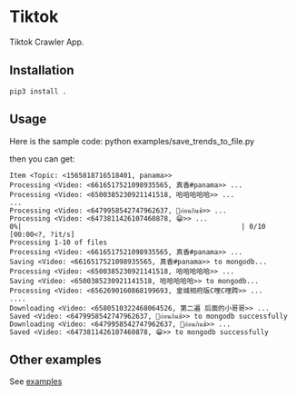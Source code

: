 # Tiktok

Tiktok Crawler App.

## Installation

```
pip3 install .
```

## Usage

Here is the sample code:
python examples/save_trends_to_file.py

then you can get:

```
Item <Topic: <1565818716518401, panama>>
Processing <Video: <6616517521098935565, 真香#panama>> ...
Processing <Video: <6500385230921141518, 哈哈哈哈哈>> ...
...
Processing <Video: <6479958542747962637, 👅ก่อนกินข้>> ...
Processing <Video: <6473811426107460878, 😁>> ...
0%|                                                      | 0/10 [00:00<?, ?it/s]
Processing 1-10 of files
Processing <Video: <6616517521098935565, 真香#panama>> ...
Saving <Video: <6616517521098935565, 真香#panama>> to mongodb...
Processing <Video: <6500385230921141518, 哈哈哈哈哈>> ...
Saving <Video: <6500385230921141518, 哈哈哈哈哈>> to mongodb...
Processing <Video: <6562690160868199693, 皇城相府版C哩C哩跨>> ...
....
Downloading <Video: <6580510322468064526, 第二遍 后面的小哥哥>> ...
Saved <Video: <6479958542747962637, 👅ก่อนกินข้>> to mongodb successfully
Downloading <Video: <6479958542747962637, 👅ก่อนกินข้>> ...
Saved <Video: <6473811426107460878, 😁>> to mongodb successfully
```

## Other examples

See [examples](./examples)